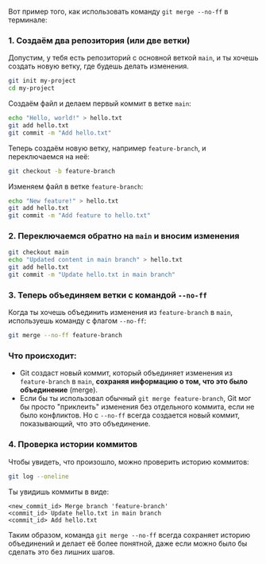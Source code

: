 Вот пример того, как использовать команду `git merge --no-ff` в терминале:

### 1. **Создаём два репозитория (или две ветки)**

Допустим, у тебя есть репозиторий с основной веткой `main`, и ты хочешь создать новую ветку, где будешь делать изменения.

```bash
git init my-project
cd my-project
```

Создаём файл и делаем первый коммит в ветке `main`:

```bash
echo "Hello, world!" > hello.txt
git add hello.txt
git commit -m "Add hello.txt"
```

Теперь создаём новую ветку, например `feature-branch`, и переключаемся на неё:

```bash
git checkout -b feature-branch
```

Изменяем файл в ветке `feature-branch`:

```bash
echo "New feature!" > hello.txt
git add hello.txt
git commit -m "Add feature to hello.txt"
```

### 2. **Переключаемся обратно на `main` и вносим изменения**

```bash
git checkout main
echo "Updated content in main branch" > hello.txt
git add hello.txt
git commit -m "Update hello.txt in main branch"
```

### 3. **Теперь объединяем ветки с командой `--no-ff`**

Когда ты хочешь объединить изменения из `feature-branch` в `main`, используешь команду с флагом `--no-ff`:

```bash
git merge --no-ff feature-branch
```

### Что происходит:
- Git создаст новый коммит, который объединяет изменения из `feature-branch` в `main`, **сохраняя информацию о том, что это было объединение** (merge).
- Если бы ты использовал обычный `git merge feature-branch`, Git мог бы просто "приклеить" изменения без отдельного коммита, если не было конфликтов. Но с `--no-ff` всегда создается новый коммит, показывающий, что это объединение.

### 4. **Проверка истории коммитов**

Чтобы увидеть, что произошло, можно проверить историю коммитов:

```bash
git log --oneline
```

Ты увидишь коммиты в виде:

```
<new_commit_id> Merge branch 'feature-branch'
<commit_id> Update hello.txt in main branch
<commit_id> Add hello.txt
```

Таким образом, команда `git merge --no-ff` всегда сохраняет историю объединений и делает её более понятной, даже если можно было бы сделать это без лишних шагов.

